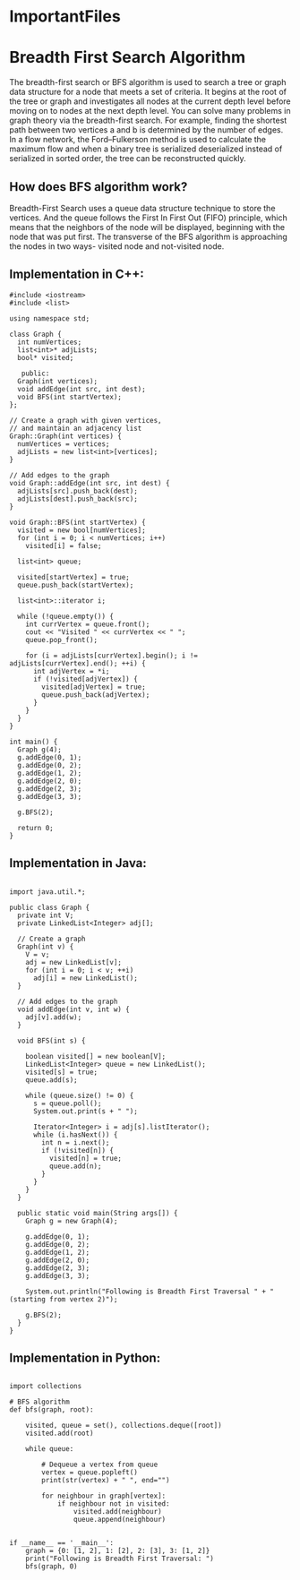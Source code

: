 # ImportantFiles
<h1>Breadth First Search Algorithm</h1>
The breadth-first search or BFS algorithm is used to search a tree or graph data structure for a node that meets a set of criteria. It begins at the root of the tree or graph and investigates all nodes at the current depth level before moving on to nodes at the next depth level. You can solve many problems in graph theory via the breadth-first search. For example, finding the shortest path between two vertices a and b is determined by the number of edges. In a flow network, the Ford–Fulkerson method is used to calculate the maximum flow and when a binary tree is serialized deserialized instead of serialized in sorted order, the tree can be reconstructed quickly.

<h2>How does BFS algorithm work?</h2>
Breadth-First Search uses a queue data structure technique to store the vertices. And the queue follows the First In First Out (FIFO) principle, which means that the neighbors of the node will be displayed, beginning with the node that was put first. The transverse of the BFS algorithm is approaching the nodes in two ways- visited node and not-visited node.

<h2>Implementation in C++: </h2>

```
#include <iostream>
#include <list>

using namespace std;

class Graph {
  int numVertices;
  list<int>* adjLists;
  bool* visited;

   public:
  Graph(int vertices);
  void addEdge(int src, int dest);
  void BFS(int startVertex);
};

// Create a graph with given vertices,
// and maintain an adjacency list
Graph::Graph(int vertices) {
  numVertices = vertices;
  adjLists = new list<int>[vertices];
}

// Add edges to the graph
void Graph::addEdge(int src, int dest) {
  adjLists[src].push_back(dest);
  adjLists[dest].push_back(src);
}

void Graph::BFS(int startVertex) {
  visited = new bool[numVertices];
  for (int i = 0; i < numVertices; i++)
    visited[i] = false;

  list<int> queue;

  visited[startVertex] = true;
  queue.push_back(startVertex);

  list<int>::iterator i;

  while (!queue.empty()) {
    int currVertex = queue.front();
    cout << "Visited " << currVertex << " ";
    queue.pop_front();

    for (i = adjLists[currVertex].begin(); i != adjLists[currVertex].end(); ++i) {
      int adjVertex = *i;
      if (!visited[adjVertex]) {
        visited[adjVertex] = true;
        queue.push_back(adjVertex);
      }
    }
  }
}

int main() {
  Graph g(4);
  g.addEdge(0, 1);
  g.addEdge(0, 2);
  g.addEdge(1, 2);
  g.addEdge(2, 0);
  g.addEdge(2, 3);
  g.addEdge(3, 3);

  g.BFS(2);

  return 0;
}

```

<h2>Implementation in Java: </h2>

```

import java.util.*;

public class Graph {
  private int V;
  private LinkedList<Integer> adj[];

  // Create a graph
  Graph(int v) {
    V = v;
    adj = new LinkedList[v];
    for (int i = 0; i < v; ++i)
      adj[i] = new LinkedList();
  }

  // Add edges to the graph
  void addEdge(int v, int w) {
    adj[v].add(w);
  }

  void BFS(int s) {

    boolean visited[] = new boolean[V];
    LinkedList<Integer> queue = new LinkedList();
    visited[s] = true;
    queue.add(s);

    while (queue.size() != 0) {
      s = queue.poll();
      System.out.print(s + " ");

      Iterator<Integer> i = adj[s].listIterator();
      while (i.hasNext()) {
        int n = i.next();
        if (!visited[n]) {
          visited[n] = true;
          queue.add(n);
        }
      }
    }
  }

  public static void main(String args[]) {
    Graph g = new Graph(4);

    g.addEdge(0, 1);
    g.addEdge(0, 2);
    g.addEdge(1, 2);
    g.addEdge(2, 0);
    g.addEdge(2, 3);
    g.addEdge(3, 3);

    System.out.println("Following is Breadth First Traversal " + "(starting from vertex 2)");

    g.BFS(2);
  }
}

```
<h2>Implementation in Python: </h2>

```

import collections

# BFS algorithm
def bfs(graph, root):

    visited, queue = set(), collections.deque([root])
    visited.add(root)

    while queue:

        # Dequeue a vertex from queue
        vertex = queue.popleft()
        print(str(vertex) + " ", end="")

        for neighbour in graph[vertex]:
            if neighbour not in visited:
                visited.add(neighbour)
                queue.append(neighbour)


if __name__ == '__main__':
    graph = {0: [1, 2], 1: [2], 2: [3], 3: [1, 2]}
    print("Following is Breadth First Traversal: ")
    bfs(graph, 0)

```
